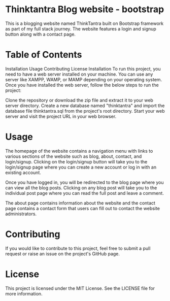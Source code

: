 # Thinktantra Blog website - bootstrap
This is a blogging website named ThinkTantra built on Bootstrap framework as part of my full stack journey. The website features a login and signup button along with a contact page.

# Table of Contents
Installation
Usage
Contributing
License
Installation
To run this project, you need to have a web server installed on your machine. You can use any server like XAMPP, WAMP, or MAMP depending on your operating system. Once you have installed the web server, follow the below steps to run the project:

Clone the repository or download the zip file and extract it to your web server directory.
Create a new database named "thinktantra" and import the database file thinktantra.sql from the project's root directory.
Start your web server and visit the project URL in your web browser.
# Usage
The homepage of the website contains a navigation menu with links to various sections of the website such as blog, about, contact, and login/signup. Clicking on the login/signup button will take you to the login/signup page where you can create a new account or log in with an existing account.

Once you have logged in, you will be redirected to the blog page where you can view all the blog posts. Clicking on any blog post will take you to the individual post page where you can read the full post and leave a comment.

The about page contains information about the website and the contact page contains a contact form that users can fill out to contact the website administrators.

# Contributing
If you would like to contribute to this project, feel free to submit a pull request or raise an issue on the project's GitHub page.

# License
This project is licensed under the MIT License. See the LICENSE file for more information.

